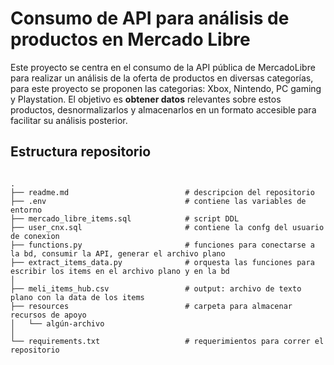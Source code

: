 # Consumo de API para análisis de productos en Mercado Libre

Este proyecto se centra en el consumo de la API pública de MercadoLibre para realizar un análisis de la oferta de productos en diversas categorías, para este proyecto se proponen las categorias: Xbox, Nintendo, PC gaming y Playstation. El objetivo es **obtener datos** relevantes sobre estos productos, desnormalizarlos y almacenarlos en un formato accesible para facilitar su análisis posterior.


## Estructura repositorio

```linux

.
├── readme.md                          # descripcion del repositorio
├── .env                               # contiene las variables de entorno
├── mercado_libre_items.sql            # script DDL 
├── user_cnx.sql                       # contiene la confg del usuario de conexion
├── functions.py                       # funciones para conectarse a la bd, consumir la API, generar el archivo plano
├── extract_items_data.py              # orquesta las funciones para escribir los items en el archivo plano y en la bd
│
├── meli_items_hub.csv                 # output: archivo de texto plano con la data de los items
├── resources                          # carpeta para almacenar recursos de apoyo
│   └── algún-archivo
│
└── requirements.txt                   # requerimientos para correr el repositorio

```
